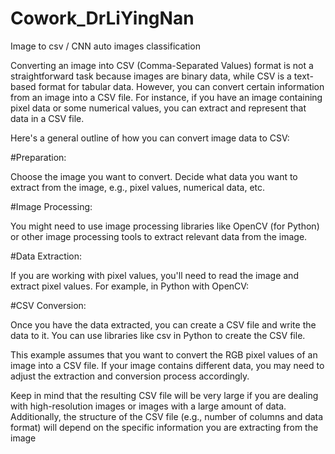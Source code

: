 # Cowork_DrLiYingNan
Image to csv / CNN auto images classification



Converting an image into CSV (Comma-Separated Values) format is not a straightforward task because images are binary data, while CSV is a text-based format for tabular data. However, you can convert certain information from an image into a CSV file. For instance, if you have an image containing pixel data or some numerical values, you can extract and represent that data in a CSV file.

Here's a general outline of how you can convert image data to CSV:

#Preparation:

Choose the image you want to convert.
Decide what data you want to extract from the image, e.g., pixel values, numerical data, etc.

#Image Processing:

You might need to use image processing libraries like OpenCV (for Python) or other image processing tools to extract relevant data from the image.

#Data Extraction:

If you are working with pixel values, you'll need to read the image and extract pixel values. For example, in Python with OpenCV:

#CSV Conversion:

Once you have the data extracted, you can create a CSV file and write the data to it. You can use libraries like csv in Python to create the CSV file.



This example assumes that you want to convert the RGB pixel values of an image into a CSV file. If your image contains different data, you may need to adjust the extraction and conversion process accordingly.

Keep in mind that the resulting CSV file will be very large if you are dealing with high-resolution images or images with a large amount of data. Additionally, the structure of the CSV file (e.g., number of columns and data format) will depend on the specific information you are extracting from the image
